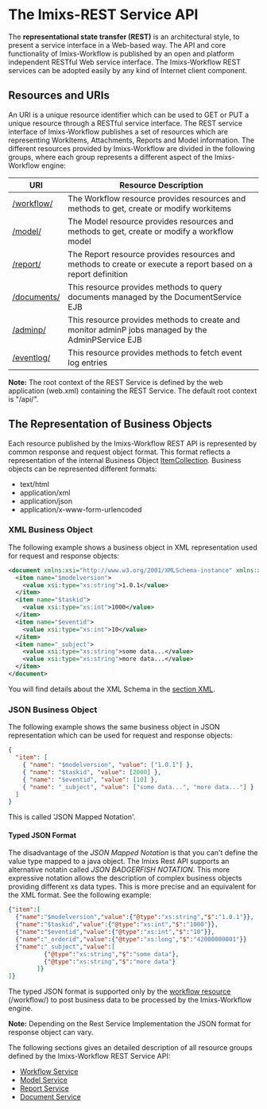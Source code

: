 # The Imixs-REST Service API

The **representational state transfer (REST)** is an architectural style, to present a service interface in a Web-based way. The API and core functionality of Imixs-Workflow is published by an open and platform independent RESTful Web service interface. The Imixs-Workflow REST services can be adopted easily by any kind of Internet client component.

## Resources and URIs

An URI is a unique resource identifier which can be used to GET or PUT a unique resource through a RESTful service interface.
The REST service interface of Imixs-Workflow publishes a set of resources which are representing WorkItems, Attachments, Reports and Model information.
The different resources provided by Imixs-Workflow are divided in the following groups, where each group represents a different aspect of the Imixs-Workflow engine:

| URI                                   | Resource Description                                                                                          |
| ------------------------------------- | ------------------------------------------------------------------------------------------------------------- |
| [/workflow/](./workflowservice.html)  | The Workflow resource provides resources and methods to get, create or modify workitems                       |
| [/model/](./modelservice.html)        | The Model resource provides resources and methods to get, create or modify a workflow model                   |
| [/report/](./reportservice.html)      | The Report resource provides resources and methods to create or execute a report based on a report definition |
| [/documents/](./documentservice.html) | This resource provides methods to query documents managed by the DocumentService EJB                          |
| [/adminp/](./adminp.html)             | This resource provides methods to create and monitor adminP jobs managed by the AdminPService EJB             |
| [/eventlog/](./eventlogservice.html)  | This resource provides methods to fetch event log entries                                                     |

<strong>Note:</strong> The root context of the REST Service is defined by the web application (web.xml) containing the REST Service. The default root context is "/api/".

## The Representation of Business Objects

Each resource published by the Imixs-Workflow REST API is represented by common response and request object format. This format reflects a representation of the internal Business Object [ItemCollection](../core/itemcollection.html). Business objects can be represented different formats:

- text/html
- application/xml
- application/json
- application/x-www-form-urlencoded

### XML Business Object

The following example shows a business object in XML representation used for request and response objects:

```xml
<document xmlns:xsi="http://www.w3.org/2001/XMLSchema-instance" xmlns:xs="http://www.w3.org/2001/XMLSchema">
  <item name="$modelversion">
    <value xsi:type="xs:string">1.0.1</value>
  </item>
  <item name="$taskid">
    <value xsi:type="xs:int">1000</value>
  </item>
  <item name="$eventid">
    <value xsi:type="xs:int">10</value>
  </item>
  <item name="_subject">
    <value xsi:type="xs:string">some data...</value>
    <value xsi:type="xs:string">more data...</value>
  </item>
</document>
```

You will find details about the XML Schema in the [section XML](../core/xml/index.html).

### JSON Business Object

The following example shows the same business object in JSON representation which can be used for request and response objects:

```json
{
  "item": [
    { "name": "$modelversion", "value": ["1.0.1"] },
    { "name": "$taskid", "value": [2000] },
    { "name": "$eventid", "value": [10] },
    { "name": "_subject", "value": ["some data...", "more data..."] }
  ]
}
```

This is called 'JSON Mapped Notation'.

#### Typed JSON Format

The disadvantage of the _JSON Mapped Notation_ is that you can't define the value type mapped to a java object. The Imixs Rest API supports an alternative notatin called _JSON BADGERFISH NOTATION_. This more expressive notation allows the description of complex business objects providing different xs data types. This is more precise and an equivalent for the XML format. See the following example:

```json
{"item":[
  {"name":"$modelversion","value":{"@type":"xs:string","$":"1.0.1"}},
  {"name":"$taskid","value":{"@type":"xs:int","$":"1000"}},
  {"name":"$eventid","value":{"@type":"xs:int","$":"10"}},
  {"name":"_orderid","value":{"@type":"xs:long","$":"42000000001"}}
  {"name":"_subject","value":[
          {"@type":"xs:string","$":"some data"},
          {"@type":"xs:string","$":"more data"}
        ]}
]}
```

The typed JSON format is supported only by the [workflow resource](workflowservice.html) (/workflow/) to post business data to be processed by the Imixs-Workflow engine.

**Note:** Depending on the Rest Service Implementation the JSON format for response object can vary.

The following sections gives an detailed description of all resource groups defined by the Imixs-Workflow REST Service API:

- [Workflow Service](./workflowservice.html)
- [Model Service](./modelservice.html)
- [Report Service](./reportservice.html)
- [Document Service](./documentservice.html)
